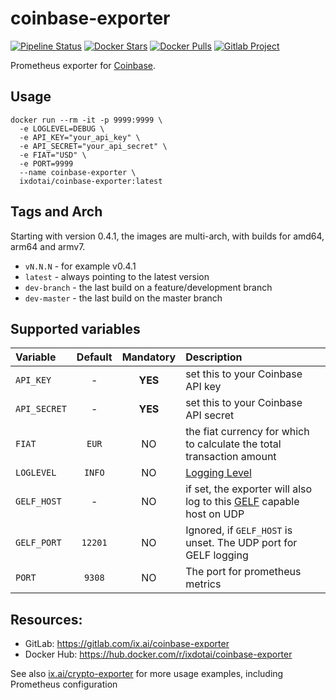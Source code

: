 # coinbase-exporter

[![Pipeline Status](https://gitlab.com/ix.ai/coinbase-exporter/badges/master/pipeline.svg)](https://gitlab.com/ix.ai/coinbase-exporter/)
[![Docker Stars](https://img.shields.io/docker/stars/ixdotai/coinbase-exporter.svg)](https://hub.docker.com/r/ixdotai/coinbase-exporter/)
[![Docker Pulls](https://img.shields.io/docker/pulls/ixdotai/coinbase-exporter.svg)](https://hub.docker.com/r/ixdotai/coinbase-exporter/)
[![Gitlab Project](https://img.shields.io/badge/GitLab-Project-554488.svg)](https://gitlab.com/ix.ai/coinbase-exporter/)

Prometheus exporter for [Coinbase](https://coinbase.com).

## Usage
```
docker run --rm -it -p 9999:9999 \
  -e LOGLEVEL=DEBUG \
  -e API_KEY="your_api_key" \
  -e API_SECRET="your_api_secret" \
  -e FIAT="USD" \
  -e PORT=9999
  --name coinbase-exporter \
  ixdotai/coinbase-exporter:latest
```
## Tags and Arch

Starting with version 0.4.1, the images are multi-arch, with builds for amd64, arm64 and armv7.
* `vN.N.N` - for example v0.4.1
* `latest` - always pointing to the latest version
* `dev-branch` - the last build on a feature/development branch
* `dev-master` - the last build on the master branch

## Supported variables
| **Variable**  | **Default** | **Mandatory** | **Description**                                                                                                        |
|:--------------|:-----------:|:-------------:|:-----------------------------------------------------------------------------------------------------------------------|
| `API_KEY`     | -           | **YES**       | set this to your Coinbase API key                                                                                      |
| `API_SECRET`  | -           | **YES**       | set this to your Coinbase API secret                                                                                   |
| `FIAT`        | `EUR`       | NO            | the fiat currency for which to calculate the total transaction amount                                                  |
| `LOGLEVEL`    | `INFO`      | NO            | [Logging Level](https://docs.python.org/3/library/logging.html#levels)                                                 |
| `GELF_HOST`   | -           | NO            | if set, the exporter will also log to this [GELF](https://docs.graylog.org/en/3.0/pages/gelf.html) capable host on UDP |
| `GELF_PORT`   | `12201`     | NO            | Ignored, if `GELF_HOST` is unset. The UDP port for GELF logging                                                        |
| `PORT`        | `9308`      | NO            | The port for prometheus metrics                                                                                        |

## Resources:
* GitLab: https://gitlab.com/ix.ai/coinbase-exporter
* Docker Hub: https://hub.docker.com/r/ixdotai/coinbase-exporter

See also [ix.ai/crypto-exporter](https://gitlab.com/ix.ai/crypto-exporter) for more usage examples, including Prometheus configuration
